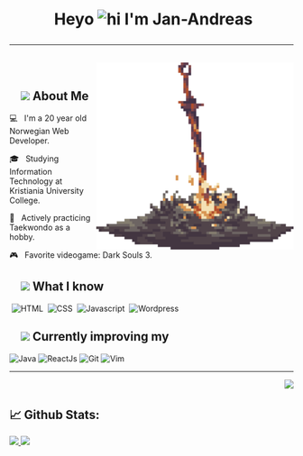 # <p align="center">️ **Heyo <img src="https://user-images.githubusercontent.com/1303154/88677602-1635ba80-d120-11ea-84d8-d263ba5fc3c0.gif" width="28px" alt="hi"> I'm Jan-Andreas** </p>

---

<!-- Contact Hyperlinks
[![Linkedin Badge](https://img.shields.io/badge/-Jan&#8211;Andreas%20Rusnak-0e76a8?style=flat&labelColor=0e76a8&logo=linkedin&logoColor=white)](https://www.linkedin.com/in/janandreasrusnak/)
&nbsp;
[![Mail Badge](https://img.shields.io/badge/-janandreashorgenr@gmail.com-c0392b?style=flat&labelColor=c0392b&logo=gmail&logoColor=white)](mailto:janandreashorgenr@gmail.com)
&nbsp;
![visitors](https://visitor-badge.glitch.me/badge?page_id=janandreaskick.janandreaskick)  -->


</br>
<img align="right" alt="Bonfire" width="350" src="https://raw.githubusercontent.com/TanZng/TanZng/master/assets/bonefire.gif">
</br>

## &nbsp; &nbsp; <img src="https://i.imgur.com/8HsUjZa.gif" width="30"> **About Me**

<p align="left">💻 &nbsp; I'm a 20 year old Norwegian Web Developer.</p>

🎓 &nbsp; Studying Information Technology at Kristiania University College.

🥋 &nbsp; Actively practicing Taekwondo as a hobby.

🎮 &nbsp; Favorite videogame: Dark Souls 3.


## &nbsp; &nbsp; <img src="https://i.imgur.com/8HsUjZa.gif" width="30"> **What I know**

&nbsp;![HTML](https://img.shields.io/badge/html5%20-%23E34F26.svg?&style=for-the-badge&logo=html5&logoColor=white)
&nbsp;![CSS](https://img.shields.io/badge/css3%20-%231572B6.svg?&style=for-the-badge&logo=css3&logoColor=white)
&nbsp;![Javascript](https://img.shields.io/badge/-Javascript-ffb400?style=for-the-badge&logo=javascript&logoColor=ffff3f)
&nbsp;![Wordpress](https://img.shields.io/badge/-WORDPRESS-blue?style=for-the-badge&logo=wordpress)

## &nbsp; &nbsp; <img src="https://i.imgur.com/8HsUjZa.gif" width="30"> **Currently improving my**

![Java](https://img.shields.io/badge/-Java-orange?style=for-the-badge&logo=java)
![ReactJs](https://img.shields.io/badge/-React-blue?style=for-the-badge&logo=react)
![Git](https://img.shields.io/badge/git%20-%23F05032.svg?&style=for-the-badge&logo=git&logoColor=white)
![Vim](https://img.shields.io/badge/-VIM-019733?style=for-the-badge&logo=vim)

<hr>
 
<p align="right">
<img src="https://github-profile-trophy.vercel.app/?username=janandreaskick&column=7&theme=dracula&margin-w=10&"/>
</p>

## 📈 **Github Stats:**

<a href="https://github.com/janandreaskick">
<img width="440" src="https://github-readme-stats.vercel.app/api?username=janandreaskick&show_icons=true&include_all_commits=true&theme=tokyonight&count_private=true">
</a>
<a href="https://github.com/janandreaskick/github-readme-stats">
<img src="https://github-readme-stats.anuraghazra1.vercel.app/api/top-langs/?username=janandreaskick&layout=compact&theme=tokyonight" />
</a>
